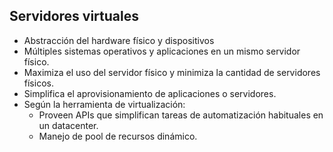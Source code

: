 ## Servidores virtuales

* Abstracción del hardware físico y dispositivos
* Múltiples sistemas operativos y aplicaciones en un mismo servidor físico.
* Maximiza el uso del servidor físico y minimiza la cantidad de servidores físicos.
* Simplifica el aprovisionamiento de aplicaciones o servidores.
* Según la herramienta de virtualización:
	* Proveen APIs que simplifican tareas de automatización habituales en un datacenter.
	* Manejo de pool de recursos dinámico.

